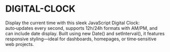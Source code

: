 # DIGITAL-CLOCK
Display the current time with this sleek JavaScript Digital Clock: auto‑updates every second, supports 12h/24h formats with AM/PM, and can include date display. Built using new Date() and setInterval(), it features responsive styling—ideal for dashboards, homepages, or time‑sensitive web projects.
